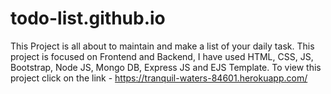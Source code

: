# todo-list.github.io
This Project is all about to maintain and make a list of your daily task. This project is focused on Frontend and Backend, I have used HTML, CSS, JS, Bootstrap, Node JS, Mongo DB, Express JS and EJS Template. To view this project click on the link - https://tranquil-waters-84601.herokuapp.com/
